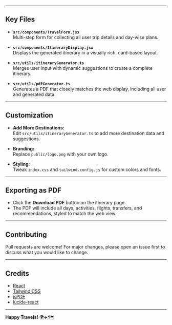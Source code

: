 
---

## Key Files

- **`src/components/TravelForm.jsx`**  
  Multi-step form for collecting all user trip details and day-wise plans.

- **`src/components/ItineraryDisplay.jsx`**  
  Displays the generated itinerary in a visually rich, card-based layout.

- **`src/utils/itineraryGenerator.ts`**  
  Merges user input with dynamic suggestions to create a complete itinerary.

- **`src/utils/pdfGenerator.ts`**  
  Generates a PDF that closely matches the web display, including all user and generated data.

---

## Customization

- **Add More Destinations:**  
  Edit `src/utils/itineraryGenerator.ts` to add more destination data and suggestions.

- **Branding:**  
  Replace `public/logo.png` with your own logo.

- **Styling:**  
  Tweak `index.css` and `tailwind.config.js` for custom colors and fonts.

---

## Exporting as PDF

- Click the **Download PDF** button on the itinerary page.
- The PDF will include all days, activities, flights, transfers, and recommendations, styled to match the web view.

---

## Contributing

Pull requests are welcome! For major changes, please open an issue first to discuss what you would like to change.

---


## Credits

- [React](https://reactjs.org/)
- [Tailwind CSS](https://tailwindcss.com/)
- [jsPDF](https://github.com/parallax/jsPDF)
- [lucide-react](https://lucide.dev/)

---

**Happy Travels!** 🌍✈️🗺️
